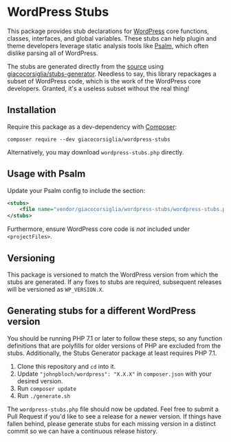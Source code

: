 # WordPress Stubs

This package provides stub declarations for [WordPress](https://wordpress.org/) core functions, classes, interfaces, and global variables.  These stubs can help plugin and theme developers leverage static analysis tools like [Psalm](https://getpsalm.org/), which often dislike parsing all of WordPress.

The stubs are generated directly from the [source](https://github.com/johnpbloch/wordpress-core) using [giacocorsiglia/stubs-generator](https://github.com/GiacoCorsiglia/php-stubs-generator).  Needless to say, this library repackages a subset of WordPress code, which is the work of the WordPress core developers.  Granted, it's a useless subset without the real thing!

## Installation

Require this package as a dev-dependency with [Composer](https://getcomposer.org):

```
composer require --dev giacocorsiglia/wordpress-stubs
```

Alternatively, you may download `wordpress-stubs.php` directly.

## Usage with Psalm

Update your Psalm config to include the section:

```xml
<stubs>
    <file name="vendor/giacocorsiglia/wordpress-stubs/wordpress-stubs.php" />
</stubs>
```

Furthermore, ensure WordPress core code is _not_ included under `<projectFiles>`.

## Versioning

This package is versioned to match the WordPress version from which the stubs are generated.  If any fixes to stubs are required, subsequent releases will be versioned as `WP_VERSION.X`.

## Generating stubs for a different WordPress version

You should be running PHP 7.1 or later to follow these steps, so any function definitions that are polyfills for older versions of PHP are excluded from the stubs.  Additionally, the Stubs Generator package at least requires PHP 7.1.

1. Clone this repository and `cd` into it.
2. Update `"johnpbloch/wordpress": "X.X.X"` in `composer.json` with your desired version.
3. Run `composer update`
4. Run `./generate.sh`

The `wordpress-stubs.php` file should now be updated.  Feel free to submit a Pull Request if you'd like to see a release for a newer version.  If things have fallen behind, please generate stubs for each missing version in a distinct commit so we can have a continuous release history.
